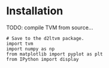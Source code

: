 # Installation

TODO: compile TVM from source...

```{.python .input}
# Save to the d2ltvm package.
import tvm
import numpy as np
from matplotlib import pyplot as plt
from IPython import display
```
